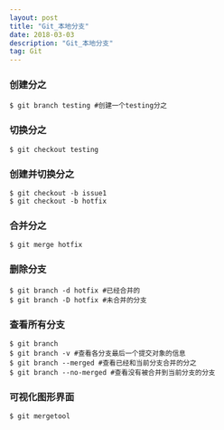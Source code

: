 ```yaml
---
layout: post
title: "Git_本地分支"
date: 2018-03-03
description: "Git_本地分支"
tag: Git
--- 
```


### 创建分之
```
$ git branch testing #创建一个testing分之
```
### 切换分之
```
$ git checkout testing
```

### 创建并切换分之
```
$ git checkout -b issue1
$ git checkout -b hotfix
```

### 合并分之
```
$ git merge hotfix
```

### 删除分支
```
$ git branch -d hotfix #已经合并的
$ git branch -D hotfix #未合并的分支
```

### 查看所有分支
```
$ git branch
$ git branch -v #查看各分支最后一个提交对象的信息
$ git branch --merged #查看已经和当前分支合并的分之
$ git branch --no-merged #查看没有被合并到当前分支的分支
```

### 可视化图形界面
```
$ git mergetool
```

